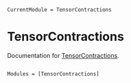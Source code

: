 ```@meta
CurrentModule = TensorContractions
```

# TensorContractions

Documentation for [TensorContractions](https://github.com/YichengDWu/TensorContractions.jl).

```@index
```

```@autodocs
Modules = [TensorContractions]
```
